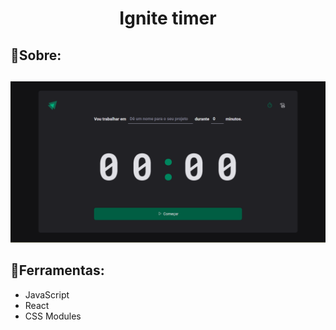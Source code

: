 <h1 align="center">
  Ignite timer
</h1>

## 🚨Sobre:


##

<img src="./src/assets/ignite-timer.gif"/>

## 🔨Ferramentas:
 - JavaScript
 - React
 - CSS Modules
